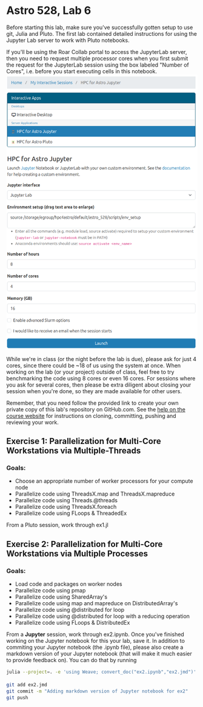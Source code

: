 # Astro 528, Lab 6

Before starting this lab, make sure you've successfully gotten setup to use git, Julia and Pluto.
The first lab contained detailed instructions for using the Jupyter Lab server to work with Pluto notebooks.  

If you'll be using the Roar Collab portal to access the JupyterLab server, then you need to request multiple processor cores when you first submit the request for the JupyterLab session using the box labeled "Number of Cores", i.e. before you start executing cells in this notebook.
![screen shot showing how to request multiple cores](images/portal_screenshot.png)

While we're in class (or the night before the lab is due), please ask for just 4 cores, since there could be ~18 of us using the system at once.
When working on the lab (or your project) outside of class, feel free to try benchmarking the code using 8 cores or even 16 cores.  For sessions where you ask for several cores, then please be extra diligent about closing your session when you're done, so they are made available for other users.

Remember, that you need follow the provided link to create your own private copy of this lab's repository on GitHub.com.   See the
[help on the course website](https://psuastro528.github.io/Fall2025/tips/labs/) for instructions on cloning, committing, pushing and reviewing your work.


## Exercise 1:  Parallelization for Multi-Core Workstations via Multiple-Threads
### Goals:
- Choose an appropriate number of worker processors for your compute node
- Parallelize code using ThreadsX.map and ThreadsX.mapreduce
- Parallelize code using Threads.@threads
- Parallelize code using ThreadsX.foreach
- Parallelize code using FLoops & ThreadedEx

From a Pluto session, work through ex1.jl


## Exercise 2:  Parallelization for Multi-Core Workstations via Multiple Processes
### Goals:
- Load code and packages on worker nodes
- Parallelize code using pmap
- Parallelize code using SharedArray's
- Parallelize code using map and mapreduce on DistributedArray's
- Parallelize code using @distributed for loop
- Parallelize code using @distributed for loop with a reducing operation
- Parallelize code using FLoops & DistributedEx

From a **Jupyter** session, work through ex2.ipynb.
Once you've finished working on the Jupyter notebook for this your lab, save it.  In addition to commiting your Jupyter notebook (the .ipynb file), please also create a markdown version of your Jupyter notebook (that will make it much easier to provide feedback on).  You can do that by running
```bash
julia --project=. -e 'using Weave; convert_doc("ex2.ipynb","ex2.jmd")'

git add ex2.jmd  
git commit -m "Adding markdown version of Jupyter notebook for ex2"
git push
```
